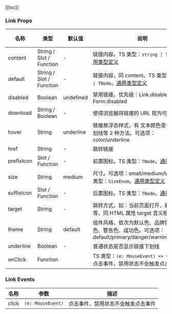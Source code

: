 [//]: # (:: BASE_DOC ::)

[//]: # (## API)
[[toc]]
### Link Props

名称 | 类型 | 默认值 | 说明 | 必传
-- | -- | -- | -- | --
content | String / Slot / Function | - | 链接内容。TS 类型：`string \| TNode`。[通用类型定义](https://github.com/Tencent/tdesign-vue-next/blob/develop/src/common.ts) | N
default | String / Slot / Function | - | 链接内容，同 content。TS 类型：`string \| TNode`。[通用类型定义](https://github.com/Tencent/tdesign-vue-next/blob/develop/src/common.ts) | N
disabled | Boolean | undefined | 禁用链接。优先级：Link.disabled > Form.disabled | N
download | String / Boolean | - | 使得浏览器将链接的 URL 视为可下载资源 | N
hover | String | underline | 链接悬浮态样式，有 文本颜色变化、添加下划线等 2 种方法。可选项：color/underline | N
href | String | - | 跳转链接 | N
prefixIcon | Slot / Function | - | 前置图标。TS 类型：`TNode`。[通用类型定义](https://github.com/Tencent/tdesign-vue-next/blob/develop/src/common.ts) | N
size | String | medium | 尺寸。可选项：small/medium/large。TS 类型：`SizeEnum`。[通用类型定义](https://github.com/Tencent/tdesign-vue-next/blob/develop/src/common.ts) | N
suffixIcon | Slot / Function | - | 后置图标。TS 类型：`TNode`。[通用类型定义](https://github.com/Tencent/tdesign-vue-next/blob/develop/src/common.ts) | N
target | String | - | 跳转方式，如：当前页面打开、新页面打开等，同 HTML 属性 target 含义相同 | N
theme | String | default | 组件风格，依次为默认色、品牌色、危险色、警告色、成功色。可选项：default/primary/danger/warning/success | N
underline | Boolean | - | 普通状态是否显示链接下划线 | N
onClick | Function |  | TS 类型：`(e: MouseEvent) => void`<br/>点击事件，禁用状态不会触发点击事件 | N

### Link Events

名称 | 参数 | 描述
-- | -- | --
click | `(e: MouseEvent)` | 点击事件，禁用状态不会触发点击事件
